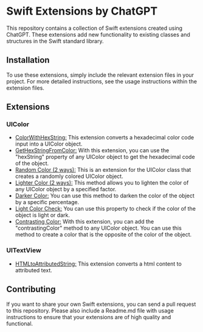 # Swift Extensions by ChatGPT

This repository contains a collection of Swift extensions created using ChatGPT. These extensions add new functionality to existing classes and structures in the Swift standard library.

## Installation

To use these extensions, simply include the relevant extension files in your project. For more detailed instructions, see the usage instructions within the extension files.

## Extensions

### UIColor

- [ColorWithHexString:](https://github.com/sametkoyuncu/swift-extensions-by-chatGPT/tree/main/UIColor/ColorWithHexString) This extension converts a hexadecimal color code input into a UIColor object.
- [GetHexStringFromColor:](https://github.com/sametkoyuncu/swift-extensions-by-chatGPT/tree/main/UIColor/GetHexString) With this extension, you can use the "hexString" property of any UIColor object to get the hexadecimal code of the object.
- [Random Color (2 ways):](https://github.com/sametkoyuncu/swift-extensions-by-chatGPT/tree/main/UIColor/RandomColor) This is an extension for the UIColor class that creates a randomly colored UIColor object.
- [Lighter Color (2 ways):](https://github.com/sametkoyuncu/swift-extensions-by-chatGPT/tree/main/UIColor/LighterColor) This method allows you to lighten the color of any UIColor object by a specified factor.
- [Darker Color:](https://github.com/sametkoyuncu/swift-extensions-by-chatGPT/tree/main/UIColor/DarkerColor) You can use this method to darken the color of the object by a specific percentage.
- [Light Color Check:](https://github.com/sametkoyuncu/swift-extensions-by-chatGPT/tree/main/UIColor/IsLightColor) You can use this property to check if the color of the object is light or dark.
- [Contrasting Color:](https://github.com/sametkoyuncu/swift-extensions-by-chatGPT/tree/main/UIColor/ContrastingColor) With this extension, you can add the "contrastingColor" method to any UIColor object. You can use this method to create a color that is the opposite of the color of the object.

### UITextView

- [HTMLtoAttributedString:](https://github.com/sametkoyuncu/swift-extensions-by-chatGPT/tree/main/UITextView/HTMLtoAttributedString) This extension converts a html content to attributed text.

## Contributing

If you want to share your own Swift extensions, you can send a pull request to this repository. Please also include a Readme.md file with usage instructions to ensure that your extensions are of high quality and functional.
